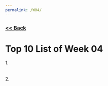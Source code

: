 ```yaml
---
permalink: /W04/
---
```

### [<< Back](../)

# Top 10 List of Week 04

1.[]()<br>
<br>
<br>
2. []()<br>
